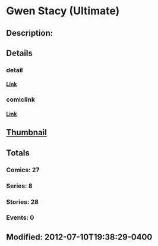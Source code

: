 # Gwen Stacy (Ultimate)
## Description: 
## Details
### detail
#### [Link](http://marvel.com/characters/2921/gwen_stacy?utm_campaign=apiRef&utm_source=225578a89fc76f3d20fbffda5d17a88d)
### comiclink
#### [Link](http://marvel.com/comics/characters/1014994/gwen_stacy_ultimate?utm_campaign=apiRef&utm_source=225578a89fc76f3d20fbffda5d17a88d)
## [Thumbnail](http://i.annihil.us/u/prod/marvel/i/mg/b/40/image_not_available.jpg)
## Totals
### Comics: 27
### Series: 8
### Stories: 28
### Events: 0
## Modified: 2012-07-10T19:38:29-0400
